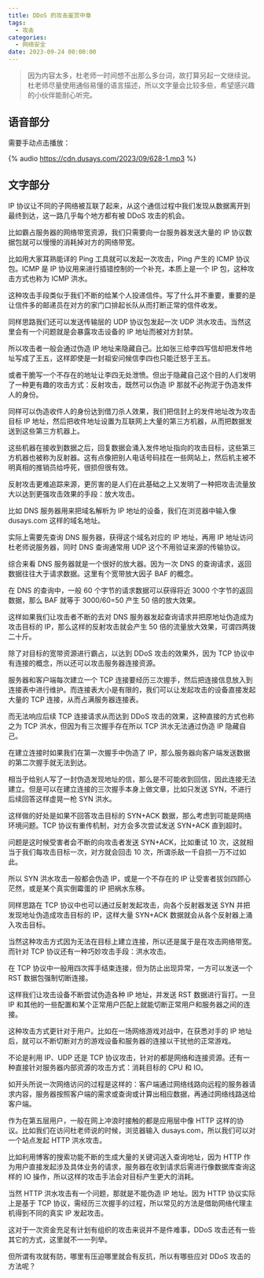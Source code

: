 ```yaml
---
title: DDoS 的攻击鉴赏中章
tags:
  - 攻击
categories:
  - 网络安全
date: 2023-09-24 00:00:00
---
```


> 因为内容太多，杜老师一时间想不出那么多台词，故打算另起一文继续说。杜老师尽量使用通俗易懂的语言描述，所以文字量会比较多些，希望感兴趣的小伙伴能耐心听完。

<!-- more -->

## 语音部分

需要手动点击播放：

{% audio https://cdn.dusays.com/2023/09/628-1.mp3 %}

## 文字部分

IP 协议让不同的子网络被互联了起来，从这个通信过程中我们发现从数据离开到最终到达，这一路几乎每个地方都有被 DDoS 攻击的机会。

比如霸占服务器的网络带宽资源，我们只需要向一台服务器发送大量的 IP 协议数据包就可以慢慢的消耗掉对方的网络带宽。

比如用大家耳熟能详的 Ping 工具就可以发起一次攻击，Ping 产生的 ICMP 协议包。ICMP 是 IP 协议用来进行插错控制的一个补充，本质上是一个 IP 包，这种攻击方式也称为 ICMP 洪水。

这种攻击手段类似于我们不断的给某个人投递信件。写了什么并不重要，重要的是让信件多的邮递员在对方的家门口排起长队从而打断正常的信件收发。

同样思路我们还可以发送传输层的 UDP 协议包发起一次 UDP 洪水攻击。当然这里会有一个问题就是会暴露攻击设备的 IP 地址而被对方封禁。

所以攻击者一般会通过伪造 IP 地址来隐藏自己。比如张三给李四写信却把发件地址写成了王五，这样即使是一封祖安问候信李四也只能迁怒于王五。

或者干脆写一个不存在的地址让李四无处泄愤。但出于隐藏自己这个目的人们发明了一种更有趣的攻击方式：反射攻击，既然可以伪造 IP 那就不必拘泥于伪造发件人的身份。

同样可以伪造收件人的身份达到借刀杀人效果，我们把信封上的发件地址改为攻击目标 IP 地址，然后把收件地址设置为互联网上大量的第三方机器，从而把数据发送到这些第三方机器上。

这些机器在接收到数据之后，回复数据会涌入发件地址指向的攻击目标，这些第三方机器也被称为反射器。这有点像把别人电话号码挂在一些网站上，然后机主被不明真相的推销员给呼死，很损但很有效。

反射攻击更难追踪来源，更厉害的是人们在此基础之上又发明了一种把攻击流量放大以达到更强攻击效果的手段：放大攻击。

比如 DNS 服务器用来把域名解析为 IP 地址的设备，我们在浏览器中输入像 dusays.com 这样的域名地址。

实际上需要先查询 DNS 服务器，获得这个域名对应的 IP 地址，再用 IP 地址访问杜老师说服务器，同时 DNS 查询通常用 UDP 这个不用验证来源的传输协议。

综合来看 DNS 服务器就是一个很好的放大器。因为一次 DNS 的查询请求，返回数据往往大于请求数据。这里有个宽带放大因子 BAF 的概念。

在 DNS 的查询中，一般 60 个字节的请求数据可以获得将近 3000 个字节的返回数据，那么 BAF 就等于 3000/60=50 产生 50 倍的放大效果。

这样如果我们让攻击者不断的去对 DNS 服务器发起查询请求并把原地址伪造成为攻击目标的 IP，那么这样的反射攻击就会产生 50 倍的流量放大效果，可谓四两拨二十斤。

除了对目标的宽带资源进行霸占，以达到 DDoS 攻击的效果外，因为 TCP 协议中有连接的概念，所以还可以攻击服务器连接资源。

服务器和客户端每次建立一个 TCP 连接要经历三次握手，然后把连接信息放入到连接表中进行维护。而连接表大小是有限的，我们可以让发起攻击的设备直接发起大量的 TCP 连接，从而占满服务器连接表。

而无法响应后续 TCP 连接请求从而达到 DDoS 攻击的效果，这种直接的方式也称之为 TCP 洪水，但因为有三次握手存在所以 TCP 洪水无法通过伪造 IP 隐藏自己。

在建立连接时如果我们在第一次握手中伪造了 IP，那么服务器向客户端发送数据的第二次握手就无法到达。

相当于给别人写了一封伪造发现地址的信，那么是不可能收到回信，因此连接无法建立。但是可以在建立连接的三次握手本身上做文章，比如只发送 SYN，不进行后续回答这样虚晃一枪 SYN 洪水。

这样做的好处是如果不回答攻击目标的 SYN+ACK 数据，那么考虑到可能是网络环境问题。TCP 协议有重传机制，对方会多次尝试发送 SYN+ACK 直到超时。

问题是这时候受害者会不断的向攻击者发送 SYN+ACK，比如重试 10 次，这就相当于我们每攻击目标一次，对方就会回击 10 次，所谓杀敌一千自损一万不过如此。

所以 SYN 洪水攻击一般都会伪造 IP，或是一个不存在的 IP 让受害者拔剑四顾心茫然，或是某个真实倒霉蛋的 IP 把祸水东移。

同样思路在 TCP 协议中也可以通过反射发起攻击，向各个反射器发送 SYN 并把发现地址伪造成攻击目标的 IP，这样大量 SYN+ACK 数据就会从各个反射器上涌入攻击目标。

当然这种攻击方式因为无法在目标上建立连接，所以还是属于是在攻击网络带宽。而针对 TCP 协议还有一种巧妙攻击手段：洪水攻击。

在 TCP 协议中一般用四次挥手结束连接，但为防止出现异常，一方可以发送一个 RST 数据包强制切断连接。

这样我们让攻击设备不断尝试伪造各种 IP 地址，并发送 RST 数据进行盲打。一旦 IP 和其他的一些配置和某个正常用户匹配上就能切断正常用户和服务器之间的连接。

这种攻击方式更针对于用户。比如在一场网络游戏对战中，在获悉对手的 IP 地址后，就可以不断切断对方的游戏设备和服务器的连接以干扰他的正常游戏。

不论是利用 IP、UDP 还是 TCP 协议攻击，针对的都是网络和连接资源。还有一种直接针对服务器内部资源的攻击方式：消耗目标的 CPU 和 IO。

如开头所说一次网络访问的过程是这样的：客户端通过网络线路向远程的服务器请求内容，服务器按照客户端的需求或查询或计算出相应数据，再通过网络线路送给客户端。

作为在第五层用户，一般在网上冲浪时接触的都是应用层中像 HTTP 这样的协议。比如我们在访问杜老师说的时候，浏览器输入 dusays.com，所以我们可以对一个站点发起 HTTP 洪水攻击。

比如利用博客的搜索功能不断的生成大量的关键词送入查询地址，因为 HTTP 作为用户直接发起涉及具体业务的请求，服务器在收到请求后需进行像数据库查询这样的 IO 操作，所以这样的攻击手法会对目标产生更大的消耗。

当然 HTTP 洪水攻击有一个问题，那就是不能伪造 IP 地址。因为 HTTP 协议实际上是基于 TCP 协议，需经历三次握手的过程，所以常见的方法是借助网络代理主机得到不同的真实 IP 发起攻击。

这对于一次资金充足有计划有组织的攻击来说并不是件难事，DDoS 攻击还有一些其它的方式，这里就不一一列举。

但所谓有攻就有防，哪里有压迫哪里就会有反抗，所以有哪些应对 DDoS 攻击的方法呢？